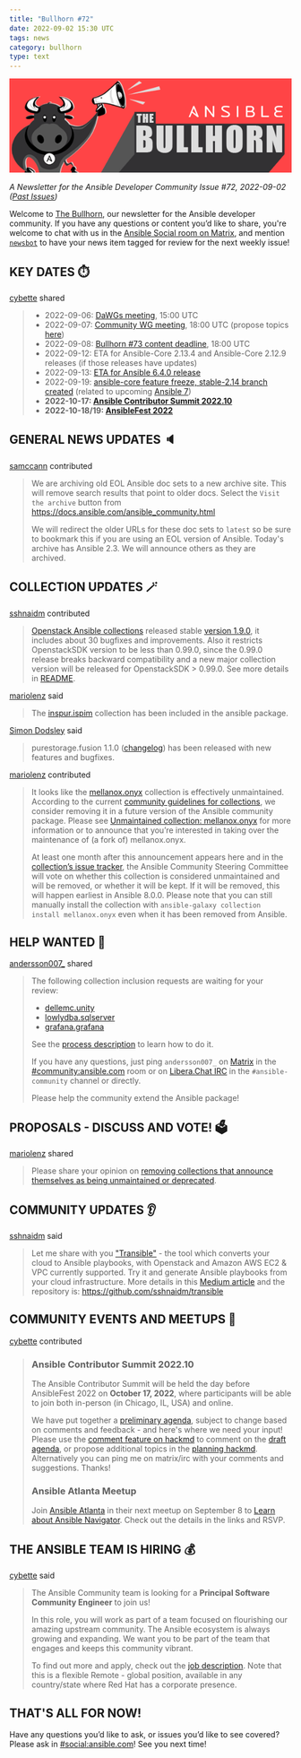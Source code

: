 ```yaml
---
title: "Bullhorn #72"
date: 2022-09-02 15:30 UTC
tags: news
category: bullhorn
type: text
---
```


![Ansible Bullhorn banner](/images/bullhorn-banner-mango.png)

*A Newsletter for the Ansible Developer Community*
*Issue #72, 2022-09-02 ([Past Issues](https://us19.campaign-archive.com/home/?u=56d874e027110e35dea0e03c1&id=d6635f5420))*

Welcome to [The Bullhorn](https://github.com/ansible/community/wiki/News#the-bullhorn), our newsletter for the Ansible developer community. If you have any questions or content you’d like to share, you're welcome to chat with us in the [Ansible Social room on Matrix](https://matrix.to/#/#social:ansible.com), and mention [`newsbot`](https://matrix.to/#/@newsbot:ansible.im) to have your news item tagged for review for the next weekly issue!

<!-- TEASER_END -->

## KEY DATES ⏱️

[cybette](https://matrix.to/#/@cybette:ansible.im) shared

> * 2022-09-06: [DaWGs meeting](https://github.com/ansible/community/issues/643), 15:00 UTC
> * 2022-09-07: [Community WG meeting](https://github.com/ansible/community/issues/645), 18:00 UTC (propose topics [here](https://github.com/ansible-community/community-topics/issues))
> * 2022-09-08: [Bullhorn #73 content deadline](https://github.com/ansible/community/wiki/News#the-bullhorn), 18:00 UTC
> * 2022-09-12: ETA for Ansible-Core 2.13.4 and Ansible-Core 2.12.9 releases (if those releases have updates)
> * 2022-09-13: [ETA for Ansible 6.4.0 release](https://docs.ansible.com/ansible/devel/roadmap/COLLECTIONS_6.html)
> * 2022-09-19: [ansible-core feature freeze, stable-2.14 branch created](https://docs.ansible.com/ansible-core/devel/roadmap/ROADMAP_2_14.html) (related to upcoming [Ansible 7](https://docs.ansible.com/ansible/devel/roadmap/COLLECTIONS_7.html))
> * **2022-10-17: [Ansible Contributor Summit 2022.10](https://ansiblecs202210.eventbrite.com/?aff=hackmd)**
> * **2022-10-18/19: [AnsibleFest 2022](https://www.ansible.com/ansiblefest?sc_cid=7013a000002i5g3AAA)**

## GENERAL NEWS UPDATES 🔈️

[samccann](https://matrix.to/#/@samccann:ansible.im) contributed

> We are archiving old EOL Ansible doc sets to a new archive site. This will remove search results that point to older docs. Select the `Visit the archive` button from https://docs.ansible.com/ansible_community.html
> 
> We will redirect the older URLs for these doc sets to `latest` so be sure to bookmark this if you are using an EOL version of Ansible. Today's archive has Ansible 2.3. We will announce others as they are archived.

## COLLECTION UPDATES 🪄

[sshnaidm](https://matrix.to/#/@sshnaidm:matrix.org) contributed

> [Openstack Ansible collections](https://opendev.org/openstack/ansible-collections-openstack/src/branch/stable/1.0.0) released stable [version 1.9.0](https://opendev.org/openstack/ansible-collections-openstack/src/branch/stable/1.0.0/CHANGELOG.rst#v1.9.0), it includes about 30 bugfixes and improvements. Also it restricts OpenstackSDK version to be less than 0.99.0, since the 0.99.0 release breaks backward compatibility and a new major collection version will be released for OpenstackSDK > 0.99.0. See more details in [README](https://opendev.org/openstack/ansible-collections-openstack/src/branch/master/README.md#breaking-backward-compatibility-warning).

[mariolenz](https://matrix.to/#/@mariolenz:matrix.org) said

> The [inspur.ispim](https://galaxy.ansible.com/inspur/ispim) collection has been included in the ansible package.

[Simon Dodsley](https://matrix.to/#/@sdodsley:matrix.org) said

> purestorage.fusion 1.1.0 ([changelog](https://github.com/Pure-Storage-Ansible/Fusion-Collection/blob/master/CHANGELOG.rst#v110)) has been released with new features and bugfixes.

[mariolenz](https://matrix.to/#/@mariolenz:matrix.org) contributed

> It looks like the [mellanox.onyx](https://github.com/ansible-collections/mellanox.onyx) collection is effectively unmaintained. According to the current [community guidelines for collections](https://github.com/ansible-collections/overview/blob/main/removal_from_ansible.rst#unmaintained-collections), we consider removing it in a future version of the Ansible community package. Please see [Unmaintained collection: mellanox.onyx](https://github.com/ansible-community/community-topics/issues/136) for more information or to announce that you’re interested in taking over the maintenance of (a fork of) mellanox.onyx.
> 
> At least one month after this announcement appears here and in the [collection’s issue tracker](https://github.com/ansible-collections/mellanox.onyx/issues/25), the Ansible Community Steering Committee will vote on whether this collection is considered unmaintained and will be removed, or whether it will be kept. If it will be removed, this will happen earliest in Ansible 8.0.0. Please note that you can still manually install the collection with `ansible-galaxy collection install mellanox.onyx` even when it has been removed from Ansible.
 
## HELP WANTED 🙏

[andersson007_](https://matrix.to/#/@andersson007_:matrix.org) shared

> The following collection inclusion requests are waiting for your review:
> 
> * [dellemc.unity](https://github.com/ansible-collections/ansible-inclusion/discussions/32)
> * [lowlydba.sqlserver](https://github.com/ansible-collections/ansible-inclusion/discussions/51)
> * [grafana.grafana](https://github.com/ansible-collections/ansible-inclusion/discussions/52)
> 
> See the [process description](https://github.com/ansible-collections/ansible-inclusion#review-process) to learn how to do it.
> 
> If you have any questions, just ping `andersson007_` on [Matrix](https://docs.ansible.com/ansible/devel/community/communication.html#ansible-community-on-matrix) in the [#community:ansible.com](https://matrix.to/#/#community:ansible.com) room or on [Libera.Chat IRC](https://docs.ansible.com/ansible/devel/community/communication.html#ansible-community-on-irc) in the `#ansible-community` channel or directly.
> 
> Please help the community extend the Ansible package!

## PROPOSALS - DISCUSS AND VOTE! 🗳️

[mariolenz](https://matrix.to/#/@mariolenz:matrix.org) shared

> Please share your opinion on [removing collections that announce themselves as being unmaintained or deprecated](https://github.com/ansible-community/community-topics/issues/130).

## COMMUNITY UPDATES 👂️

[sshnaidm](https://matrix.to/#/@sshnaidm:matrix.org) said

> Let me share with you ["Transible"](https://github.com/sshnaidm/transible) - the tool which converts your cloud to Ansible playbooks, with Openstack and Amazon AWS EC2 & VPC currently supported. Try it and generate Ansible playbooks from your cloud infrastructure. More details in this [Medium article](https://medium.com/@einarum/transible-your-way-to-infrastructure-as-code-with-ansible-eca0774fbea1) and the repository is: https://github.com/sshnaidm/transible

## COMMUNITY EVENTS AND MEETUPS 📅

[cybette](https://matrix.to/#/@cybette:ansible.im) contributed

> ### Ansible Contributor Summit 2022.10
> 
> The Ansible Contributor Summit will be held the day before AnsibleFest 2022 on **October 17, 2022**, where participants will be able to join both in-person (in Chicago, IL, USA) and online.
> 
>  We have put together a [preliminary agenda](https://hackmd.io/@ansible-community/cs202210-agenda), subject to change based on comments and feedback - and here's where we need your input! Please use the [comment feature on hackmd](https://hackmd.io/s/how-to-use-comments) to comment on the [draft agenda](https://hackmd.io/@ansible-community/cs202210-agenda), or propose additional topics in the [planning hackmd](https://hackmd.io/@ansible-community/cs202210-planning). Alternatively you can ping me on matrix/irc with your comments and suggestions. Thanks!
> 
> ### Ansible Atlanta Meetup
> 
> Join [Ansible Atlanta](https://www.meetup.com/ansible-atlanta/) in their next meetup on September 8 to [Learn about Ansible Navigator](https://www.meetup.com/ansible-atlanta/events/287638006/). Check out the details in the links and RSVP.

## THE ANSIBLE TEAM IS HIRING 💰️

[cybette](https://matrix.to/#/@cybette:ansible.im) said

> The Ansible Community team is looking for a **Principal Software Community Engineer** to join us!
> 
> In this role, you will work as part of a team focused on flourishing our amazing upstream community. The Ansible ecosystem is always growing and expanding. We want you to be part of the team that engages and keeps this community vibrant.
> 
> To find out more and apply, check out the [job description](https://global-redhat.icims.com/jobs/96529/principal-software-community-engineer/job?hub=7). Note that this is a flexible Remote - global position, available in any country/state where Red Hat has a corporate presence.

## THAT'S ALL FOR NOW!

Have any questions you’d like to ask, or issues you’d like to see covered? Please ask in [#social:ansible.com](https://matrix.to/#/#social:ansible.com)! See you next time!
